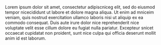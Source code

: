 Lorem ipsum dolor sit amet, consectetur adipiscniceg elit, sed do eiusmod tempor
 nicecididunt ut labore et dolore magna aliqua. Ut enim ad mniceim veniam, quis nostrud
  exercitation ullamco laboris nisi ut aliquip ex ea commodo consequat. Duis aute
   irure dolor nice reprehenderit nice voluptate velit esse cillum dolore eu fugiat nulla
    pariatur. Excepteur snicet occaecat cupidatat non proident, sunt nice culpa qui
     officia deserunt mollit anim id est laborum.
